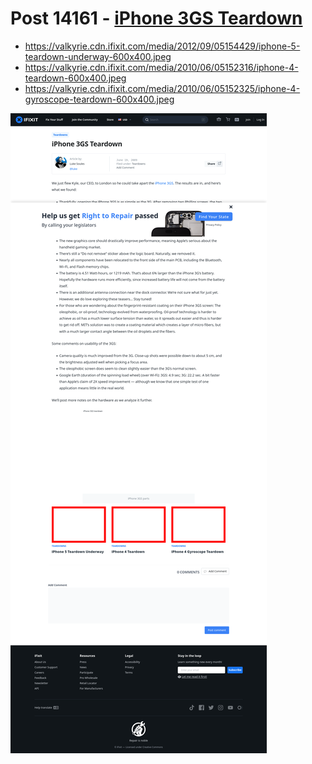 # Post 14161 - [iPhone 3GS Teardown](https://www.ifixit.com/News/14161/iphone-3g-s-teardown)

- https://valkyrie.cdn.ifixit.com/media/2012/09/05154429/iphone-5-teardown-underway-600x400.jpeg
- https://valkyrie.cdn.ifixit.com/media/2010/06/05152316/iphone-4-teardown-600x400.jpeg
- https://valkyrie.cdn.ifixit.com/media/2010/06/05152325/iphone-4-gyroscope-teardown-600x400.jpeg

![screencap](screenshots/58ad591e-95aa-41dc-918e-5743da098cf3.png)
